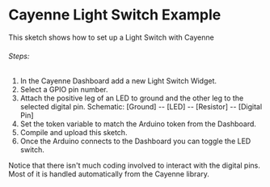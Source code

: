 # Cayenne Light Switch Example

This sketch shows how to set up a Light Switch with Cayenne

###### Steps:
1. In the Cayenne Dashboard add a new Light Switch Widget.
2. Select a GPIO pin number.
3. Attach the positive leg of an LED to ground and the other leg to the selected digital pin.
   Schematic:
   [Ground] -- [LED] -- [Resistor] -- [Digital Pin]
4. Set the token variable to match the Arduino token from the Dashboard.
5. Compile and upload this sketch.
6. Once the Arduino connects to the Dashboard you can toggle the LED switch.

Notice that there isn't much coding involved to interact with the digital pins.
Most of it is handled automatically from the Cayenne library.
